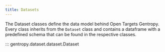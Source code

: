 ```yaml
---
title: Datasets
---
```


The Dataset classes define the data model behind Open Targets Gentropy. Every class inherits from the `Dataset` class and contains a dataframe with a predefined schema that can be found in the respective classes.

::: gentropy.dataset.dataset.Dataset
